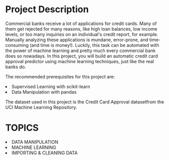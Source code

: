 # Project Description
Commercial banks receive a lot of applications for credit cards. Many of them get
rejected for many reasons, like high loan balances, low income levels, or too many
inquiries on an individual's credit report, for example. Manually analyzing these
applications is mundane, error-prone, and time-consuming (and time is money!).
Luckily, this task can be automated with the power of machine learning and pretty much
every commercial bank does so nowadays. In this project, you will build an automatic
credit card approval predictor using machine learning techniques, just like the real
banks do.

The recommended prerequisites for this project are:
<li> Supervised Learning with scikit-learn</li>
<li> Data Manipulation with pandas</li>

The dataset used in this project is the ​Credit Card Approval dataset​ from the UCI
Machine Learning Repository.

# TOPICS
<li> DATA MANIPULATION </li>
<li> MACHINE LEARNING </li>
<li> IMPORTING & CLEANING DATA </li>